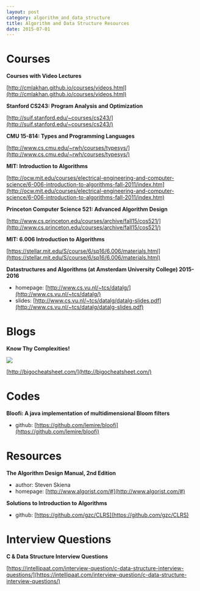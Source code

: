 ```yaml
---
layout: post
category: algorithm_and_data_structure
title: Algorithm and Data Structure Resources
date: 2015-07-01
---
```


# Courses

**Courses with Video Lectures**

[http://cmlakhan.github.io/courses/videos.html](http://cmlakhan.github.io/courses/videos.html)

**Stanford CS243: Program Analysis and Optimization**

[http://suif.stanford.edu/~courses/cs243/](http://suif.stanford.edu/~courses/cs243/)

**CMU 15-814: Types and Programming Languages**

[http://www.cs.cmu.edu/~rwh/courses/typesys/](http://www.cs.cmu.edu/~rwh/courses/typesys/)

**MIT: Introduction to Algorithms**

[http://ocw.mit.edu/courses/electrical-engineering-and-computer-science/6-006-introduction-to-algorithms-fall-2011/index.htm](http://ocw.mit.edu/courses/electrical-engineering-and-computer-science/6-006-introduction-to-algorithms-fall-2011/index.htm)

**Princeton Computer Science 521: Advanced Algorithm Design**

[http://www.cs.princeton.edu/courses/archive/fall15/cos521/](http://www.cs.princeton.edu/courses/archive/fall15/cos521/)

**MIT: 6.006  Introduction to Algorithms**

[https://stellar.mit.edu/S/course/6/sp16/6.006/materials.html](https://stellar.mit.edu/S/course/6/sp16/6.006/materials.html)

**Datastructures and Algorithms (at Amsterdam University College) 2015-2016**

- homepage: [http://www.cs.vu.nl/~tcs/datalg/](http://www.cs.vu.nl/~tcs/datalg/)
- slides: [http://www.cs.vu.nl/~tcs/datalg/datalg-slides.pdf](http://www.cs.vu.nl/~tcs/datalg/datalg-slides.pdf)

# Blogs

**Know Thy Complexities!**

![](http://bigocheatsheet.com/img/big-o-complexity.png)

[http://bigocheatsheet.com/](http://bigocheatsheet.com/)

# Codes

**Bloofi: A java implementation of multidimensional Bloom filters**

- github: [https://github.com/lemire/bloofi](https://github.com/lemire/bloofi)

# Resources

**The Algorithm Design Manual, 2nd Edition**

- author: Steven Skiena
- homepage: [http://www.algorist.com/#](http://www.algorist.com/#)

**Solutions to Introduction to Algorithms**

- github: [https://github.com/gzc/CLRS](https://github.com/gzc/CLRS)

# Interview Questions

**C & Data Structure Interview Questions**

[https://intellipaat.com/interview-question/c-data-structure-interview-questions/](https://intellipaat.com/interview-question/c-data-structure-interview-questions/)